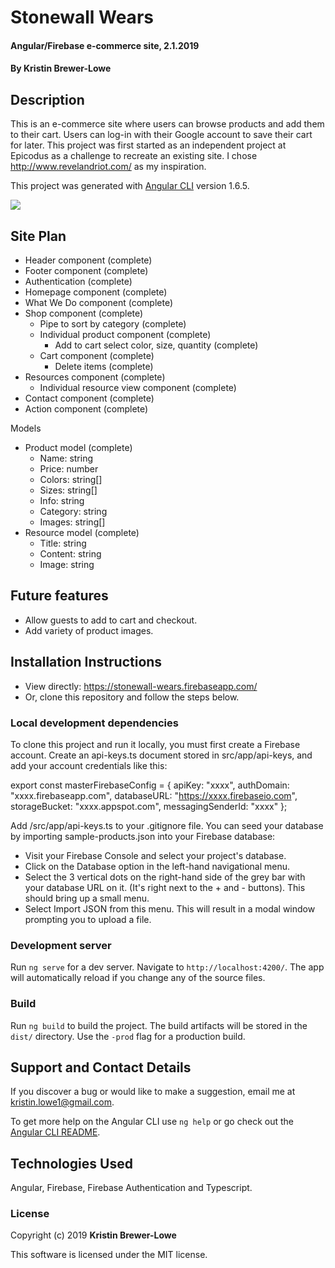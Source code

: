# Stonewall Wears

#### Angular/Firebase e-commerce site, 2.1.2019

#### By Kristin Brewer-Lowe

## Description

This is an e-commerce site where users can browse products and add them to their cart. Users can log-in with their Google account to save their cart for later. This project was first started as an independent project at Epicodus as a challenge to recreate an existing site. I chose http://www.revelandriot.com/ as my inspiration.

This project was generated with [Angular CLI](https://github.com/angular/angular-cli) version 1.6.5.

<img src="src/assets/images/demo.gif">

## Site Plan

- Header component (complete)
- Footer component (complete)
- Authentication (complete)
- Homepage component (complete)
- What We Do component (complete)
- Shop component (complete)
  - Pipe to sort by category (complete)
  - Individual product component (complete)
    - Add to cart select color, size, quantity (complete)
  - Cart component (complete)
    - Delete items (complete)
- Resources component (complete)
  - Individual resource view component (complete)
- Contact component (complete)
- Action component (complete)

Models
- Product model (complete)
  - Name: string
  - Price: number
  - Colors: string[]
  - Sizes: string[]
  - Info: string
  - Category: string
  - Images: string[]
- Resource model (complete)
  - Title: string
  - Content: string
  - Image: string

## Future features
* Allow guests to add to cart and checkout.
* Add variety of product images.

## Installation Instructions

* View directly: https://stonewall-wears.firebaseapp.com/
* Or, clone this repository and follow the steps below.

### Local development dependencies

To clone this project and run it locally, you must first create a Firebase account. Create an api-keys.ts document stored in src/app/api-keys, and add your account credentials like this:

export const masterFirebaseConfig = {
    apiKey: "xxxx",
    authDomain: "xxxx.firebaseapp.com",
    databaseURL: "https://xxxx.firebaseio.com",
    storageBucket: "xxxx.appspot.com",
    messagingSenderId: "xxxx"
  };

Add /src/app/api-keys.ts to your .gitignore file. You can seed your database by importing sample-products.json into your Firebase database:
* Visit your Firebase Console and select your project's database.
* Click on the Database option in the left-hand navigational menu.
* Select the 3 vertical dots on the right-hand side of the grey bar with your database URL on it. (It's right next to the + and - buttons). This should bring up a small menu.
* Select Import JSON from this menu. This will result in a modal window prompting you to upload a file.

### Development server

Run `ng serve` for a dev server. Navigate to `http://localhost:4200/`. The app will automatically reload if you change any of the source files.

### Build

Run `ng build` to build the project. The build artifacts will be stored in the `dist/` directory. Use the `-prod` flag for a production build.

## Support and Contact Details

If you discover a bug or would like to make a suggestion, email me at kristin.lowe1@gmail.com.

To get more help on the Angular CLI use `ng help` or go check out the [Angular CLI README](https://github.com/angular/angular-cli/blob/master/README.md).

## Technologies Used

Angular, Firebase, Firebase Authentication and Typescript.

### License

Copyright (c) 2019 **Kristin Brewer-Lowe**

This software is licensed under the MIT license.
